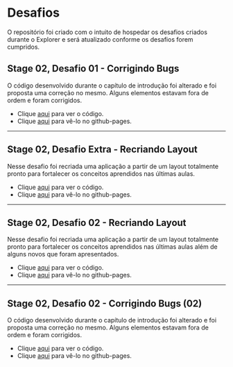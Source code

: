 # Desafios

O repositório foi criado com o intuito de hospedar os desafios criados durante o Explorer e será atualizado conforme os desafios forem cumpridos.

## Stage 02, Desafio 01 - Corrigindo Bugs

O código desenvolvido durante o capítulo de introdução foi alterado e foi proposta uma correção no mesmo. Alguns elementos estavam fora de ordem e foram corrigidos.
<ul>
    <li>
        Clique <a href="https://github.com/nikollllllas/explorer-desafios/tree/main/nivel02/bug-fixes-01">aqui</a> para ver o código.
    </li>
    <li>
        Clique <a href="https://nikollllllas.github.io/explorer-desafios/nivel02/bug-fixes-01/">aqui</a> para vê-lo no github-pages.
    </li>
</ul>

<hr>

## Stage 02, Desafio Extra - Recriando Layout

Nesse desafio foi recriada uma aplicação a partir de um layout totalmente pronto para fortalecer os conceitos aprendidos nas últimas aulas.
<ul>
    <li>
        Clique <a href="https://github.com/nikollllllas/explorer-desafios/tree/main/nivel02/projeto01-extra">aqui</a> para ver o código.
    </li>
    <li>
        Clique <a href="https://nikollllllas.github.io/explorer-desafios/nivel02/projeto01-extra">aqui</a> para vê-lo no github-pages.
    </li>
</ul>

<hr>

## Stage 02, Desafio 02 - Recriando Layout

Nesse desafio foi recriada uma aplicação a partir de um layout totalmente pronto para fortalecer os conceitos aprendidos nas últimas aulas além de alguns novos que foram apresentados.
<ul>
    <li>
        Clique <a href="https://github.com/nikollllllas/explorer-desafios/tree/main/nivel02/projeto02">aqui</a> para ver o código.
    </li>
    <li>
        Clique <a href="https://nikollllllas.github.io/explorer-desafios/nivel02/projeto02">aqui</a> para vê-lo no github-pages.
    </li>
</ul>

<hr>

## Stage 02, Desafio 02 - Corrigindo Bugs (02)

O código desenvolvido durante o capítulo de introdução foi alterado e foi proposta uma correção no mesmo. Alguns elementos estavam fora de ordem e foram corrigidos.
<ul>
    <li>
        Clique <a href="https://github.com/nikollllllas/explorer-desafios/tree/main/nivel02/bug-fixes-02">aqui</a> para ver o código.
    </li>
    <li>
        Clique <a href="https://nikollllllas.github.io/explorer-desafios/nivel02/bug-fixes-02/">aqui</a> para vê-lo no github-pages.
    </li>
</ul>